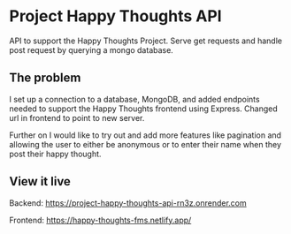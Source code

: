 # Project Happy Thoughts API

API to support the Happy Thoughts Project. Serve get requests and handle post request by querying a mongo database.

## The problem

I set up a connection to a database, MongoDB, and added endpoints needed to support the Happy Thoughts frontend using Express. Changed url in frontend to point to new server.

Further on I would like to try out and add more features like pagination and allowing the user to either be anonymous or to enter their name when they post their happy thought.

## View it live

Backend:
https://project-happy-thoughts-api-rn3z.onrender.com

Frontend:
https://happy-thoughts-fms.netlify.app/
